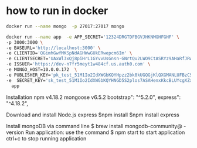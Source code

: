 

# how to run in docker
```bash
docker run --name mongo  -p 27017:27017 mongo 

docker run --name app  -e APP_SECRET='12324DRGTDFBGVJHKNMGHFGHF' \
-p 3000:3000 \
-e BASEURL='http://localhost:3000' \
-e CLIENTID='QGimhGwfMKSpNdAGHWwGUkERwepcm6Im' \
-e CLIENTSECRET='UAxWl3xQj8piHrL1GYvvUsGnsn-GNrtQu2LWO9CtASRYz9AHaRfJRwrrVghUEKsS' \
-e ISSUER='https://dev-n7fr5meyt1w484cf.us.auth0.com' \
-e MONGO_HOST=10.0.0.172  \
-e PUBLISHER_KEY='pk_test_51M1Io2IdXWGbKQYHpzz2bk0kUGQGjKlQXGMANLUFBzCS8dPLKfSYjpXN8Jdolxz3tVHAS0kwAuIfoqaWOJuIK3N00aTK6oo8D'  \
-e  SECRET_KEY='sk_test_51M1Io2IdXWGbKQYHNGD5S2plos7ASAHenxKkcBLUYcgXZxSI2IeCnpJgOQsTaNcVSAIPMmDCt6X48QN53PRW9Rd300SW0LjoZC' \
  app 

```



Installation
   npm v4.18.2
   mongoose v6.5.2
   bootstrap": "^5.2.0",
   express": "^4.18.2",

Download and install Node.js  express
$npm install
$npm install express

Install mongoDB  via command line
$ brew install mongodb-community@ -version
Run application:
 use the command $ npm start to start application
 ctrl+c to stop running application









